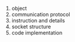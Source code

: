 1. object
2. communication protocol
3. instruction and details
4. socket structure
5. code implementation